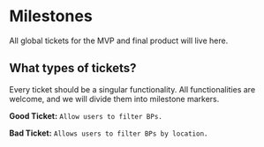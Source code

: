 # Milestones

All global tickets for the MVP and final product will live here.

## What types of tickets?

Every ticket should be a singular functionality. All functionalities are welcome, and we will divide them into milestone markers.

**Good Ticket:** `Allow users to filter BPs.`

**Bad Ticket:** `Allows users to filter BPs by location.`
